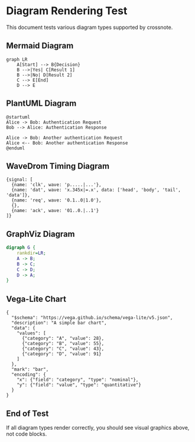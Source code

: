 # Diagram Rendering Test

This document tests various diagram types supported by crossnote.

## Mermaid Diagram

```mermaid
graph LR
    A[Start] --> B{Decision}
    B -->|Yes| C[Result 1]
    B -->|No| D[Result 2]
    C --> E[End]
    D --> E
```

## PlantUML Diagram

```puml
@startuml
Alice -> Bob: Authentication Request
Bob --> Alice: Authentication Response

Alice -> Bob: Another authentication Request
Alice <-- Bob: Another authentication Response
@enduml
```

## WaveDrom Timing Diagram

```wavedrom
{signal: [
  {name: 'clk', wave: 'p.....|...'},
  {name: 'dat', wave: 'x.345x|=.x', data: ['head', 'body', 'tail', 'data']},
  {name: 'req', wave: '0.1..0|1.0'},
  {},
  {name: 'ack', wave: '01..0.|..1'}
]}
```

## GraphViz Diagram

```dot
digraph G {
    rankdir=LR;
    A -> B;
    B -> C;
    C -> D;
    D -> A;
}
```

## Vega-Lite Chart

```vega-lite
{
  "$schema": "https://vega.github.io/schema/vega-lite/v5.json",
  "description": "A simple bar chart",
  "data": {
    "values": [
      {"category": "A", "value": 28},
      {"category": "B", "value": 55},
      {"category": "C", "value": 43},
      {"category": "D", "value": 91}
    ]
  },
  "mark": "bar",
  "encoding": {
    "x": {"field": "category", "type": "nominal"},
    "y": {"field": "value", "type": "quantitative"}
  }
}
```

## End of Test

If all diagram types render correctly, you should see visual graphics above, not code blocks.

